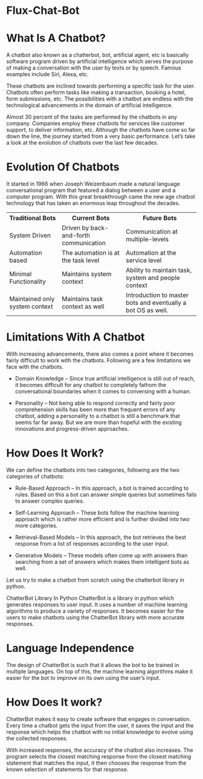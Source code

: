 # Flux-Chat-Bot

# What Is A Chatbot?
<p><a>A chatbot also known as a chatterbot, bot, artificial agent, etc is basically software program driven by artificial intelligence which serves the purpose of making a conversation with the user by texts or by speech. Famous examples include Siri, Alexa, etc.

These chatbots are inclined towards performing a specific task for the user. Chatbots often perform tasks like making a transaction, booking a hotel, form submissions, etc. The possibilities with a chatbot are endless with the technological advancements in the domain of artificial intelligence.

Almost 30 percent of the tasks are performed by the chatbots in any company. Companies employ these chatbots for services like customer support, to deliver information, etc. Although the chatbots have come so far down the line, the journey started from a very basic performance. Let’s take a look at the evolution of chatbots over the last few decades.</p></a>



# Evolution Of Chatbots

<p><a>It started in 1966 when Joseph Weizenbaum made a natural language conversational program that featured a dialog between a user and a computer program. With this great breakthrough came the new age chatbot technology that has taken an enormous leap throughout the decades.</p></a>

<table>
  <tr>
    <th>Traditional Bots</th>
    <th>Current Bots</th>
    <th>Future Bots</th>
  </tr>
  <tr>
    <td>System Driven</td>
    <td>Driven by back-and-forth communication</td>
    <td>Communication at multiple-levels</td>
  </tr>
  <tr>
    <td>Automation based</td>
    <td>The automation is at the task level</td>
    <td>Automation at the service level</td>
  </tr>
  <tr>
    <td>Minimal Functionality</td>
    <td>Maintains system context</td>
    <td>Ability to maintain task, system and people context</td>
  </tr>
  <tr>
    <td>Maintained only system context</td>
    <td>Maintains task context as well</td>
    <td>Introduction to master bots and eventually a bot OS as well.</td>
  </tr>
</table>








# Limitations With A Chatbot

With increasing advancements, there also comes a point where it becomes fairly difficult to work with the chatbots. Following are a few limitations we face with the chatbots.

- Domain Knowledge – Since true artificial intelligence is still out of reach, it becomes difficult for any chatbot to completely fathom the conversational boundaries when it comes to conversing with a human.


- Personality – Not being able to respond correctly and fairly poor comprehension skills has been more than frequent errors of any chatbot, adding a personality to a chatbot is still a benchmark that seems far far away. But we are more than hopeful with the existing innovations and progress-driven approaches.










# How Does It Work?
We can define the chatbots into two categories, following are the two categories of chatbots:

- Rule-Based Approach – In this approach, a bot is trained according to rules. Based on this a bot can answer simple queries but sometimes fails to answer complex queries.

- Self-Learning Approach – These bots follow the machine learning approach which is rather more efficient and is further divided into two more categories.

- Retrieval-Based Models – In this approach, the bot retrieves the best response from a list of responses according to the user input.

- Generative Models – These models often come up with answers than searching from a set of answers which makes them intelligent bots as well.

Let us try to make a chatbot from scratch using the chatterbot library in python.

ChatterBot Library In Python
ChatterBot is a library in python which generates responses to user input. It uses a number of machine learning algorithms to produce a variety of responses. It becomes easier for the users to make chatbots using the ChatterBot library with more accurate responses.



# Language Independence

The design of ChatterBot is such that it allows the bot to be trained in multiple languages. On top of this, the machine learning algorithms make it easier for the bot to improve on its own using the user’s input.

# How Does It work?
ChatterBot makes it easy to create software that engages in conversation. Every time a chatbot gets the input from the user, it saves the input and the response which helps the chatbot with no initial knowledge to evolve using the collected responses.

With increased responses, the accuracy of the chatbot also increases. The program selects the closest matching response from the closest matching statement that matches the input, it then chooses the response from the known selection of statements for that response.
